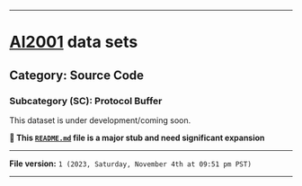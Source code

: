 
***

# [AI2001](https://github.com/seanpm2001/AI2001/) data sets

## Category: Source Code

### Subcategory (SC): Protocol Buffer

This dataset is under development/coming soon.

**🌱️ This [`README.md`](/README.md) file is a major stub and need significant expansion**

***

**File version:** `1 (2023, Saturday, November 4th at 09:51 pm PST)`

***
